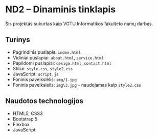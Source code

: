 
# ND2 – Dinaminis tinklapis

Šis projektas sukurtas kaip VGTU Informatikos fakulteto namų darbas.

## Turinys

- Pagrindinis puslapis: `index.html`
- Vidiniai puslapiai: `about.html`, `service.html`
- Papildomi puslapiai: `design.html`, `contact.html`
- Stiliai: `style.css`, `style2.css`
- JavaScript: `script.js`
- Foninis paveikslėlis: `img/1.jpg`
- Foninis paveikslelis: `img\3.jpg` - naudojamas kaip `style2.css`

## Naudotos technologijos

- HTML5, CSS3
- Bootstrap 5
- Flexbox
- JavaScript
